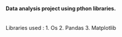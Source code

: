 
<h4>Data analysis project using pthon libraries.</h4>
<br>
Libraries used :
1. Os
2. Pandas
3. Matplotlib
